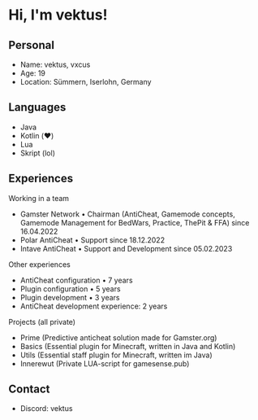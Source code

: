 # Hi, I'm vektus!

## Personal
- Name: vektus, vxcus
- Age: 19
- Location: Sümmern, Iserlohn, Germany

## Languages 
- Java 
- Kotlin (❤️)
- Lua 
- Skript (lol)

## Experiences

Working in a team
- Gamster Network • Chairman (AntiCheat, Gamemode concepts, Gamemode Management for BedWars, Practice, ThePit & FFA) since 16.04.2022
- Polar AntiCheat • Support since 18.12.2022
- Intave AntiCheat • Support and Development since 05.02.2023

Other experiences
- AntiCheat configuration • 7 years
- Plugin configuration • 5 years
- Plugin development • 3 years
- AntiCheat development experience: 2 years

Projects (all private)
- Prime (Predictive anticheat solution made for Gamster.org)
- Basics (Essential plugin for Minecraft, written in Java and Kotlin)
- Utils (Essential staff plugin for Minecraft, written im Java)
- Innerewut (Private LUA-script for gamesense.pub)

## Contact
- Discord: vektus
